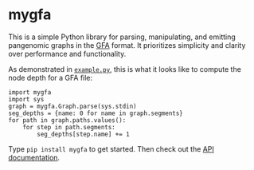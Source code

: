 mygfa
=====

This is a simple Python library for parsing, manipulating, and emitting pangenomic graphs in the [GFA][] format.
It prioritizes simplicity and clarity over performance and functionality.

As demonstrated in [`example.py`](./example.py), this is what it looks like to compute the node depth for a GFA file:

    import mygfa
    import sys
    graph = mygfa.Graph.parse(sys.stdin)
    seg_depths = {name: 0 for name in graph.segments}
    for path in graph.paths.values():
        for step in path.segments:
            seg_depths[step.name] += 1

Type `pip install mygfa` to get started.
Then check out the [API documentation][docs].

[gfa]: https://github.com/GFA-spec/GFA-spec/blob/master/GFA1.md
[docs]: http://cucapra.github.io/pollen/mygfa/
